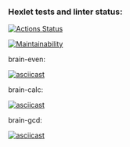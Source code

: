### Hexlet tests and linter status:
[![Actions Status](https://github.com/chebotarelli/frontend-project-44/workflows/hexlet-check/badge.svg)](https://github.com/chebotarelli/frontend-project-44/actions)

[![Maintainability](https://api.codeclimate.com/v1/badges/3f8ba94511f062680711/maintainability)](https://codeclimate.com/github/chebotarelli/frontend-project-44/maintainability)

brain-even:

[![asciicast](https://asciinema.org/a/d7adF84vIrKYTuhrxSHAexNah.svg)](https://asciinema.org/a/d7adF84vIrKYTuhrxSHAexNah)

brain-calc:

[![asciicast](https://asciinema.org/a/hb4PTUQ5fIo6veXmCyyhpmTK3.svg)](https://asciinema.org/a/hb4PTUQ5fIo6veXmCyyhpmTK3)

brain-gcd:

[![asciicast](https://asciinema.org/a/RM737Vj6fLrWGacvRM74r9FwU.svg)](https://asciinema.org/a/RM737Vj6fLrWGacvRM74r9FwU)

